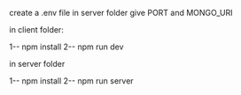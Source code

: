 create a .env file in server folder
give PORT and MONGO_URI

in client folder:

1-- npm install
2-- npm run dev


in server folder

1-- npm install
2-- npm run server
